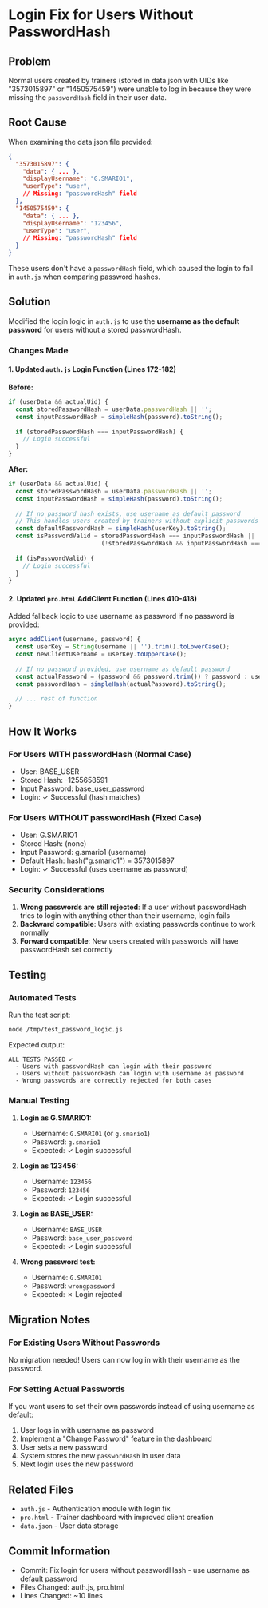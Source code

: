 # Login Fix for Users Without PasswordHash

## Problem
Normal users created by trainers (stored in data.json with UIDs like "3573015897" or "1450575459") were unable to log in because they were missing the `passwordHash` field in their user data.

## Root Cause
When examining the data.json file provided:
```json
{
  "3573015897": {
    "data": { ... },
    "displayUsername": "G.SMARIO1",
    "userType": "user",
    // Missing: "passwordHash" field
  },
  "1450575459": {
    "data": { ... },
    "displayUsername": "123456",
    "userType": "user",
    // Missing: "passwordHash" field
  }
}
```

These users don't have a `passwordHash` field, which caused the login to fail in `auth.js` when comparing password hashes.

## Solution
Modified the login logic in `auth.js` to use the **username as the default password** for users without a stored passwordHash.

### Changes Made

#### 1. Updated `auth.js` Login Function (Lines 172-182)
**Before:**
```javascript
if (userData && actualUid) {
  const storedPasswordHash = userData.passwordHash || '';
  const inputPasswordHash = simpleHash(password).toString();
  
  if (storedPasswordHash === inputPasswordHash) {
    // Login successful
  }
}
```

**After:**
```javascript
if (userData && actualUid) {
  const storedPasswordHash = userData.passwordHash || '';
  const inputPasswordHash = simpleHash(password).toString();
  
  // If no password hash exists, use username as default password
  // This handles users created by trainers without explicit passwords
  const defaultPasswordHash = simpleHash(userKey).toString();
  const isPasswordValid = storedPasswordHash === inputPasswordHash || 
                          (!storedPasswordHash && inputPasswordHash === defaultPasswordHash);
  
  if (isPasswordValid) {
    // Login successful
  }
}
```

#### 2. Updated `pro.html` AddClient Function (Lines 410-418)
Added fallback logic to use username as password if no password is provided:

```javascript
async addClient(username, password) {
  const userKey = String(username || '').trim().toLowerCase();
  const newClientUsername = userKey.toUpperCase();
  
  // If no password provided, use username as default password
  const actualPassword = (password && password.trim()) ? password : userKey;
  const passwordHash = simpleHash(actualPassword).toString();
  
  // ... rest of function
}
```

## How It Works

### For Users WITH passwordHash (Normal Case)
- User: BASE_USER
- Stored Hash: -1255658591
- Input Password: base_user_password
- Login: ✓ Successful (hash matches)

### For Users WITHOUT passwordHash (Fixed Case)
- User: G.SMARIO1
- Stored Hash: (none)
- Input Password: g.smario1 (username)
- Default Hash: hash("g.smario1") = 3573015897
- Login: ✓ Successful (uses username as password)

### Security Considerations
1. **Wrong passwords are still rejected**: If a user without passwordHash tries to login with anything other than their username, login fails
2. **Backward compatible**: Users with existing passwords continue to work normally
3. **Forward compatible**: New users created with passwords will have passwordHash set correctly

## Testing

### Automated Tests
Run the test script:
```bash
node /tmp/test_password_logic.js
```

Expected output:
```
ALL TESTS PASSED ✓
  - Users with passwordHash can login with their password
  - Users without passwordHash can login with username as password
  - Wrong passwords are correctly rejected for both cases
```

### Manual Testing
1. **Login as G.SMARIO1:**
   - Username: `G.SMARIO1` (or `g.smario1`)
   - Password: `g.smario1`
   - Expected: ✓ Login successful

2. **Login as 123456:**
   - Username: `123456`
   - Password: `123456`
   - Expected: ✓ Login successful

3. **Login as BASE_USER:**
   - Username: `BASE_USER`
   - Password: `base_user_password`
   - Expected: ✓ Login successful

4. **Wrong password test:**
   - Username: `G.SMARIO1`
   - Password: `wrongpassword`
   - Expected: ✗ Login rejected

## Migration Notes

### For Existing Users Without Passwords
No migration needed! Users can now log in with their username as the password.

### For Setting Actual Passwords
If you want users to set their own passwords instead of using username as default:

1. User logs in with username as password
2. Implement a "Change Password" feature in the dashboard
3. User sets a new password
4. System stores the new `passwordHash` in user data
5. Next login uses the new password

## Related Files
- `auth.js` - Authentication module with login fix
- `pro.html` - Trainer dashboard with improved client creation
- `data.json` - User data storage

## Commit Information
- Commit: Fix login for users without passwordHash - use username as default password
- Files Changed: auth.js, pro.html
- Lines Changed: ~10 lines
